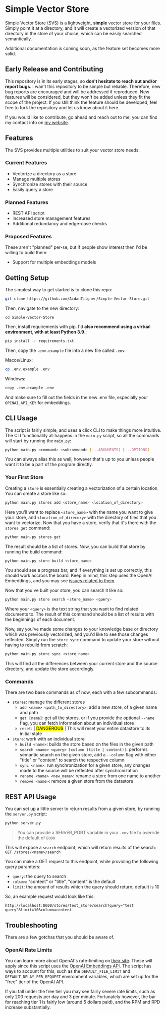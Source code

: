 # Simple Vector Store
Simple Vector Store (SVS) is a lightweight, **simple** vector store for your files. Simply point it at a directory, and it will create a vectorized version of that directory in the store of your choice, which can be easily searched semantically.

Additional documentation is coming soon, as the feature set becomes more solid.

## Early Release and Contributing
This repository is in its early stages, so **don't hesitate to reach out and/or report bugs**. I wan't this repository to be simple but reliable. Therefore, new bug reports are encouraged and will be addressed if reproduced. New features will be considered, but they won't be added unless they fit the scope of the project. If you still think the feature should be developed, feel free to fork the repository and let us know about it here.

If you would like to contribute, go ahead and reach out to me, you can find my contact info on [my website](https://www.aidantilgner.dev).

## Features
The SVS provides multiple utilities to suit your vector store needs.

### Current Features
- Vectorize a directory as a store
- Manage multiple stores
- Synchronize stores with their source
- Easily query a store

### Planned Features
- REST API script
- Increased store management features
- Additional redundancy and edge-case checks

### Proposed Features
These aren't "planned" per-se, but if people show interest then I'd be willing to build them:
- Support for multiple embeddings models

## Getting Setup
The simplest way to get started is to clone this repo:

```bash
git clone https://github.com/AidanTilgner/Simple-Vector-Store.git
```

Then, navigate to the new directory:

```
cd Simple-Vector-Store
```

Then, install requirements with pip. I'd **also recommend using a virtual environment, with at least Python 3.9**.:

```bash
pip install -r requirements.txt
```

Then, copy the `.env.example` file into a new file called `.env`:

Macos/Linux:
```bash
cp .env.example .env
```

Windows:
```bash
copy .env.example .env
```

And make sure to fill out the fields in the new .env file, especially your `OPENAI_API_KEY` for embeddings.

## CLI Usage
The script is fairly simple, and uses a click CLI to make things more intuitive. The CLI functionality all happens in the `main.py` script, so all the commands will start by running the `main.py`:

```bash
python main.py <command> <subcommand> [...ARGUMENTS] [...OPTIONS]
```
You can always alias this as well, however that's up to you unless people want it to be a part of the program directly.

### Your First Store
Creating a `store` is essentially creating a vectorization of a certain location. You can create a store like so:

```bash
python main.py stores add <store_name> <location_of_directory>
```

Here you'll want to replace `<store_name>` with the name you want to give your store, and `<location_of_direcory>` with the directory of files that you want to vectorize. Now that you have a store, verify that it's there with the `stores get` command:

```bash
python main.py stores get
```

The result should be a list of stores. Now, you can build that store by running the build command:

```bash
python main.py store build <store_name>
```

You should see a progress bar, and if everything is set up correctly, this should work accross the board. Keep in mind, this step uses the OpenAI Embeddings, and you may see [issues related to them](#openai-rate-limits).

Now that you've built your store, you can search it like so:

```bash
python main.py store search <store_name> <query>
```

Where your `<query>` is the text string that you want to find related documents to. The result of this command should be a list of results with the beginnings of each document.

Now, say you've made some changes to your knowledge base or directory which was previously vectorized, and you'd like to see those changes reflected. Simply run the `store sync` command to update your store without having to rebuild from scratch:

```bash
python main.py store sync <store_name>
```

This will find all the differences between your current store and the source directory, and update the store accordingly.

### Commands
There are two base commands as of now, each with a few subcommands:

- `stores`: manage the different stores
    - `add <name> <path_to_directory>`: add a new store, of a given name and path
    - `get [name]`: get all the stores, or if you provide the optional `--name` flag, you can fetch information about an individual store
    - `reset`: | <mark>DANGEROUS</mark> | This will reset your entire datastore to its initial state
- `store`: work with an individual store
    - `build <name>`: builds the store based on the files in the given path
    - `search <name> <query> [column (title | content)]`: performs semantic search on the given store, add a `--column` flag with either "title" or "content" to search the respective column
    - `sync <name>`: run synchronization for a given store, any changes made to the source will be reflected after synchronization 
    - `rename <name> <new_name>`: rename a store from one name to another
    - `remove <name>`: remove a given store from the datastore

## REST API Usage
You can set up a little server to return results from a given store, by running the `server.py` script:

```bash
python server.py
```

> You can provide a SERVER_PORT variable in your `.env` file to override the default of `8000`

This will expose a `search` endpoint, which will return results of the search: `GET /stores/<name>/search`

You can make a GET request to this endpoint, while providing the following query paramters:
- `query`: the query to search
- `column`: "content" or "title", "content" is the default
- `limit`: the amount of results which the query should return, default is 10

So, an example request would look like this:

```
http://localhost:8000/stores/test_store/search?query="test query"&limit=10&column=content
```

## Troubleshooting
There are a few gotchas that you should be aware of.

### OpenAI Rate Limits
You can learn more about OpenAI's rate-limiting on [their site](https://platform.openai.com/docs/guides/rate-limits?context=tier-free). These will apply since this script uses the [OpenAI Embeddings API](https://platform.openai.com/docs/guides/embeddings). The script has ways to account for this, such as the `DEFAULT_FILE_LIMIT` and `DEFAULT_DELAY_PER_REQUEST` environment variables, which are set up for the "free" tier of the OpenAI API.

If you fall under the free tier you may see fairly severe rate limits, such as only 200 requests per day and 3 per minute. Fortunately however, the bar for reaching tier 1 is fairly low (around 5 dollars paid), and the RPM and RPD increase substantially.
